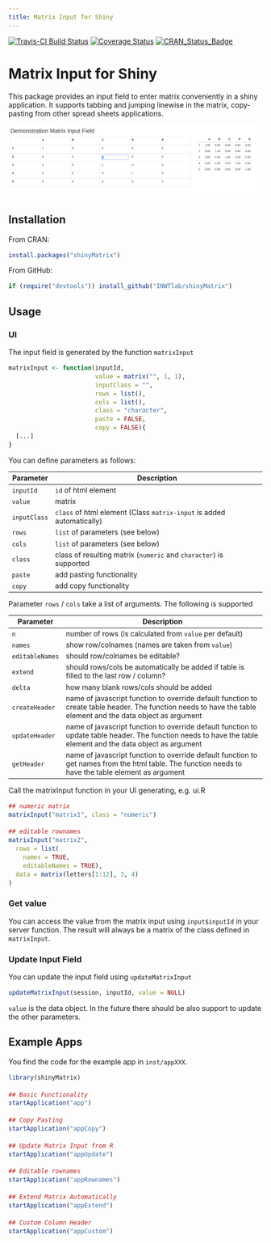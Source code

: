 ```yaml
---
title: Matrix Input for Shiny
---
```


[![Travis-CI Build Status](https://travis-ci.org/INWTlab/shiny-matrix.svg?branch=master)](https://travis-ci.org/INWTlab/shiny-matrix)
[![Coverage Status](https://img.shields.io/codecov/c/github/INWTlab/shiny-matrix/master.svg)](https://codecov.io/github/INWTlab/shiny-matrix?branch=master)
[![CRAN_Status_Badge](http://www.r-pkg.org/badges/version/shinyMatrix)](https://cran.r-project.org/package=shinyMatrix)

# Matrix Input for Shiny

This package provides an input field to enter matrix conveniently in a shiny application. It supports tabbing and jumping linewise in the matrix, copy-pasting from other spread sheets applications.

![Screenshot Simple Matrix](https://github.com/INWTlab/shiny-matrix/raw/master/screenshot1.png)

## Installation
From CRAN:
```r
install.packages("shinyMatrix")
```
From GitHub:

```r
if (require("devtools")) install_github("INWTlab/shinyMatrix")
```

## Usage

### UI

The input field is generated by the function `matrixInput`

```r
matrixInput <- function(inputId,
                        value = matrix("", 1, 1),
                        inputClass = "",
                        rows = list(),
                        cols = list(),
                        class = "character",
                        paste = FALSE,
                        copy = FALSE){
  [...]
}
```
You can define parameters as follows:

| Parameter | Description |
|-|-|
| `inputId` | `id` of html element |
| `value` | matrix |
| `inputClass` | `class` of html element (Class `matrix-input` is added automatically) |
| `rows` | `list` of parameters (see below) |
| `cols` | `list` of parameters (see below) |
| `class` | class of resulting matrix (`numeric` and `character`) is supported |
| `paste` | add pasting functionality |
| `copy` | add copy functionality |

Parameter `rows` / `cols` take a list of arguments. The following is supported

| Parameter | Description |
|-|-|
|`n`| number of rows (is calculated from `value` per default) |
|`names`| show row/colnames (names are taken from `value`)|
|`editableNames`| should row/colnames be editable? |
| `extend`| should rows/cols be automatically be added if table is filled to the last row / column? |
| `delta` | how many blank rows/cols should be added 
| `createHeader` | name of javascript function to override default function to create table header. The function needs to have the table element and the data object as argument
| `updateHeader` | name of javascript function to override default function to update table header. The function needs to have the table element and the data object as argument
| `getHeader` | name of javascript function to override default function to get names from the html table. The function needs to have the table element as argument |

Call the matrixInput function in your UI generating, e.g. ui.R

```r
## numeric matrix
matrixInput("matrix1", class = "numeric")

## editable rownames
matrixInput("matrix2",
  rows = list(
    names = TRUE,
    editableNames = TRUE),
  data = matrix(letters[1:12], 3, 4)
)
```
### Get value

You can access the value from the matrix input using `input$inputId` in your server function. The result will always be a matrix of the class defined in `matrixInput`.


### Update Input Field

You can update the input field using `updateMatrixInput`

```r
updateMatrixInput(session, inputId, value = NULL)
```

`value` is the data object. In the future there should be also support to update the other parameters.

## Example Apps

You find the code for the example app in `inst/appXXX`.

```r
library(shinyMatrix)

## Basic Functionality
startApplication("app")

## Copy Pasting
startApplication("appCopy")

## Update Matrix Input from R
startApplication("appUpdate")

## Editable rownames
startApplication("appRownames")

## Extend Matrix Automatically
startApplication("appExtend")

## Custom Column Header 
startApplication("appCustom")
```

